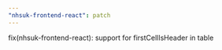 ```yaml
---
"nhsuk-frontend-react": patch
---
```


fix(nhsuk-frontend-react): support for firstCellIsHeader in table
